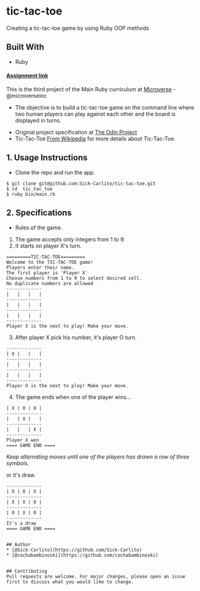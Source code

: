 # tic-tac-toe
Creating a tic-tac-toe game by using Ruby OOP methods



## Built With
* Ruby


#### [Assignment link]( https://www.theodinproject.com/courses/ruby-programming/lessons/advanced-building-blocks)




This is the third project of the Main Ruby curriculum at [Microverse](https://www.microverse.org/) - @microverseinc

* The objective is to build a tic-tac-toe game on the command line where two human players can play against each other and the board is displayed in turns.


-   Original project specification at [The Odin Project](https://www.theodinproject.com/courses/ruby-programming/lessons/oop)
-   Tic-Tac-Toe [From Wikipedia](https://en.wikipedia.org/wiki/Tic-tac-toe) for more details about Tic-Tac-Toe.

## 1. Usage Instructions

- Clone the repo and run the app.
```
$ git clone git@github.com:Sick-Carlito/tic-tac-toe.git
$ cd  tic_tac_toe
$ ruby bin/main.rb
```
## 2. Specifications

- Rules of the game.

1. The game accepts only integers from 1 to 9.
2. It starts on player X's turn.
```
=========TIC-TAC-TOE=========
Welcome to the TIC-TAC-TOE game!
Players enter their name.
The first player is 'Player X'
Choose numbers from 1 to 9 to select desired cell.
No duplicate numbers are allowed
-------------
|   |   |   |
-------------
|   |   |   |
-------------
|   |   |   |
-------------
Player X is the next to play! Make your move.
```
3. After player X pick his number, it's player O turn.
```
-------------
| X |   |   |
-------------
|   |   |   |
-------------
|   |   |   |
-------------
Player O is the next to play! Make your move.
```
4. The game ends when one of the player wins...

```
| X | O | O |
-------------
|   | X |   |
-------------
|   |   | X |
-------------
Player X won
==== GAME END ====
```
*Keep alternating moves until one of the players has drawn a row of three symbols.*

or it's draw.

```
-------------
| X | O | X |
-------------
| X | X | O |
-------------
| O | X | O |
-------------
It's a draw
==== GAME END ====


## Author
* [@Sick-Carlito](https://github.com/Sick-Carlito)
* [@cochabambinoski](https://github.com/cochabambinoski)


## Contributing
Pull requests are welcome. For major changes, please open an issue first to discuss what you would like to change.